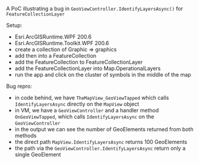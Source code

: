 A PoC illustrating a bug in `GeoViewController.IdentifyLayersAsync()` for `FeatureCollectionLayer`

Setup:
- Esri.ArcGISRuntime.WPF 200.6
- Esri.ArcGISRuntime.Toolkit.WPF 200.6
- create a collection of Graphic => graphics
- add then into a FeatureCollection
- add the FeatureCollection to FeatureCollectionLayer
- add the FeatureCollectionLayer into Map.OperationalLayers
- run the app and click on the cluster of symbols in the middle of the map

Bug repro:
- in code behind, we have `TheMapView_GeoViewTapped` which calls `IdentifyLayersAsync` directly on the `MapView` object
- in VM, we have a `GeoViewController` and a handler method `OnGeoViewTapped`, which calls `IdentifyLayersAsync` on the `GeoViewController`
- in the output we can see the number of GeoElements returned from both methods
- the direct path `MapView.IdentifyLayersAsync` returns 100 GeoElements
- the path via the `GeoViewController.IdentifyLayersAsync` return only a single GeoElement
